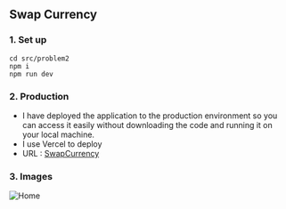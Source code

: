 
## Swap Currency
### 1. Set up
```
cd src/problem2
npm i
npm run dev
```

### 2. Production
- I have deployed the application to the production environment so you can access it easily without downloading the code and running it on your local machine.
- I use Vercel to deploy
- URL : [SwapCurrency](https://swapcurrency.vercel.app/)

### 3. Images
![Home](https://github.com/phandogiahuy/Cofeee-v2/assets/57356978/f9074445-be9f-435e-94b7-1c06de095a1a)


